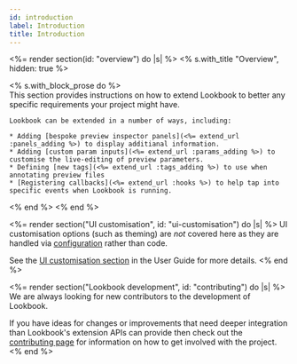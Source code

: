 ```yaml
---
id: introduction
label: Introduction
title: Introduction
---
```


<%= render section(id: "overview") do |s| %>
  <% s.with_title "Overview", hidden: true %>

  <% s.with_block_prose do %>    
    This section provides instructions on how to extend Lookbook to better any specific requirements your project might have.
    
    Lookbook can be extended in a number of ways, including:
    
    * Adding [bespoke preview inspector panels](<%= extend_url :panels_adding %>) to display additianal information.
    * Adding [custom param inputs](<%= extend_url :params_adding %>) to customise the live-editing of preview parameters.
    * Defining [new tags](<%= extend_url :tags_adding %>) to use when annotating preview files
    * [Registering callbacks](<%= extend_url :hooks %>) to help tap into specific events when Lookbook is running.

  <% end %>
<% end %>

<%= render section("UI customisation", id: "ui-customisation") do |s| %>
  UI customisation options (such as theming) are _not_ covered here as they are handled via [configuration](<%= guide_url :configuration %>) rather than code.
  
  See the [UI customisation section](<%= guide_url :ui_theming %>) in the User Guide for more details. 
<% end %>

<%= render section("Lookbook development", id: "contributing") do |s| %>
  We are always looking for new contributors to the development of Lookbook.

  If you have ideas for changes or improvements that need deeper integration than Lookbook's extension APIs can provide then check out the [contributing page](<%= extend_url :contributing %>) for information on how to get involved with the project.
<% end %>

